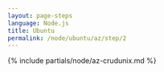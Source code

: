 ```yaml
---
layout: page-steps
language: Node.js
title: Ubuntu
permalink: /node/ubuntu/az/step/2
---
```


{% include partials/node/az-crudunix.md %}
